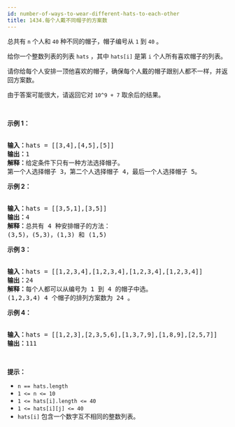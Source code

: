 ```yaml
---
id: number-of-ways-to-wear-different-hats-to-each-other
title: 1434.每个人戴不同帽子的方案数
---
```

总共有 <code>n</code> 个人和 <code>40</code> 种不同的帽子，帽子编号从 <code>1</code> 到 <code>40</code> 。

给你一个整数列表的列表 <code>hats</code> ，其中 <code>hats[i]</code> 是第 <code>i</code> 个人所有喜欢帽子的列表。

请你给每个人安排一顶他喜欢的帽子，确保每个人戴的帽子跟别人都不一样，并返回方案数。

由于答案可能很大，请返回它对 <code>10^9 + 7</code> 取余后的结果。

 

**示例 1：**


<pre><br/><strong>输入：</strong>hats = [[3,4],[4,5],[5]]<br/><strong>输出：</strong>1<br/><strong>解释：</strong>给定条件下只有一种方法选择帽子。<br/>第一个人选择帽子 3，第二个人选择帽子 4，最后一个人选择帽子 5。</pre>

**示例 2：**


<pre><br/><strong>输入：</strong>hats = [[3,5,1],[3,5]]<br/><strong>输出：</strong>4<br/><strong>解释：</strong>总共有 4 种安排帽子的方法：<br/>(3,5)，(5,3)，(1,3) 和 (1,5)<br/></pre>

**示例 3：**


<pre><br/><strong>输入：</strong>hats = [[1,2,3,4],[1,2,3,4],[1,2,3,4],[1,2,3,4]]<br/><strong>输出：</strong>24<br/><strong>解释：</strong>每个人都可以从编号为 1 到 4 的帽子中选。<br/>(1,2,3,4) 4 个帽子的排列方案数为 24 。<br/></pre>

**示例 4：**


<pre><br/><strong>输入：</strong>hats = [[1,2,3],[2,3,5,6],[1,3,7,9],[1,8,9],[2,5,7]]<br/><strong>输出：</strong>111<br/></pre>

 

**提示：**


- <code>n == hats.length</code>
- <code>1 &lt;= n &lt;= 10</code>
- <code>1 &lt;= hats[i].length &lt;= 40</code>
- <code>1 &lt;= hats[i][j] &lt;= 40</code>
- <code>hats[i]</code> 包含一个数字互不相同的整数列表。
